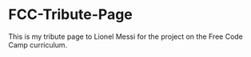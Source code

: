 # FCC-Tribute-Page
This is my tribute page to Lionel Messi for the project on the Free Code Camp curriculum.
